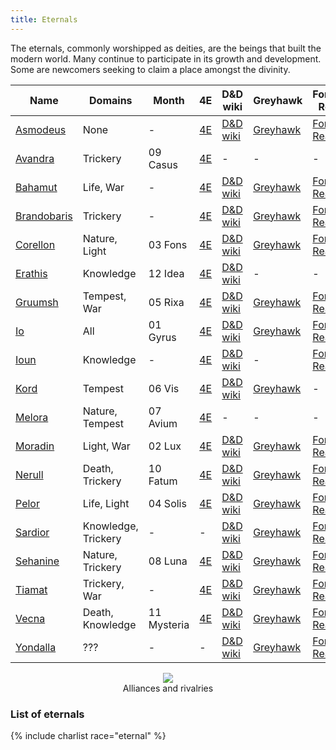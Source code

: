 ```yaml
---
title: Eternals
---
```


The eternals, commonly worshipped as deities, are the beings that built the modern world. Many continue to participate in its growth and development. Some are newcomers seeking to claim a place amongst the divinity.

| Name                                    | Domains             | Month       | 4E                                          | D&D wiki                                                               | Greyhawk                                                               | Forgotten Realms                                                             | Evenfall                                                 | Critical Role                                                     | Wikipedia                                                                            |
|-----------------------------------------|---------------------|-------------|---------------------------------------------|------------------------------------------------------------------------|------------------------------------------------------------------------|------------------------------------------------------------------------------|----------------------------------------------------------|-------------------------------------------------------------------|--------------------------------------------------------------------------------------|
| [Asmodeus](../dossiers/asmodeus)        | None                | -           | [4E](https://dnd4.fandom.com/wiki/Asmodeus) | [D&D wiki](https://dungeonsdragons.fandom.com/wiki/Asmodeus)           | [Greyhawk](https://greyhawkonline.com/greyhawkwiki/Asmodeus)           | [Forgotten Realms](https://forgottenrealms.fandom.com/wiki/Asmodeus)         | -                                                        | [Critical Role](https://criticalrole.fandom.com/wiki/Asmodeus)    | [Wikipedia](https://en.wikipedia.org/wiki/Devil_%28Dungeons_%26_Dragons%29#Asmodeus) |
| [Avandra](../dossiers/avandra)          | Trickery            | 09 Casus    | [4E](https://dnd4.fandom.com/wiki/Avandra)  | -                                                                      | -                                                                      | -                                                                            | [Evenfall](https://evenfall.fandom.com/wiki/Avandra)     | [Critical Role](https://criticalrole.fandom.com/wiki/Avandra)     | -                                                                                    |
| [Bahamut](../dossiers/bahamut)          | Life, War           | -           | [4E](https://dnd4.fandom.com/wiki/Bahamut)  | [D&D wiki](https://dungeonsdragons.fandom.com/wiki/Bahamut)            | [Greyhawk](https://greyhawkonline.com/greyhawkwiki/Bahamut)            | [Forgotten Realms](https://forgottenrealms.fandom.com/wiki/Bahamut)          | [Evenfall](https://evenfall.fandom.com/wiki/Bahamut)     | [Critical Role](https://criticalrole.fandom.com/wiki/Bahaamut)    | [Wikipedia](https://en.wikipedia.org/wiki/Bahamut_%28Dungeons_%26_Dragons%29)        |
| [Brandobaris](/../dossiers/brandobaris) | Trickery            | -           | [4E](https://dnd4.fandom.com/wiki/Bahamut)  | [D&D wiki](https://dungeonsdragons.fandom.com/wiki/Brandobaris)        | [Greyhawk](https://greyhawkonline.com/greyhawkwiki/Brandobaris)        | [Forgotten Realms](https://forgottenrealms.fandom.com/wiki/Brandobaris)      | -                                                        | -                                                                 | -                                                                                    |
| [Corellon](../dossiers/corellon)        | Nature, Light       | 03 Fons     | [4E](https://dnd4.fandom.com/wiki/Corellon) | [D&D wiki](https://dungeonsdragons.fandom.com/wiki/Corellon_Larethian) | [Greyhawk](https://greyhawkonline.com/greyhawkwiki/Corellon_Larethian) | [Forgotten Realms](https://forgottenrealms.fandom.com/wiki/Corellon)         | [Evenfall](https://evenfall.fandom.com/wiki/Corellon)    | [Critical Role](https://criticalrole.fandom.com/wiki/Corellon)    | [Wikipedia](https://en.wikipedia.org/wiki/Corellon_Larethian)                        |
| [Erathis](../dossiers/erathis)          | Knowledge           | 12 Idea     | [4E](https://dnd4.fandom.com/wiki/Erathis)  | [D&D wiki](https://dungeonsdragons.fandom.com/wiki/Erathis)            | -                                                                      | -                                                                            | [Evenfall](https://evenfall.fandom.com/wiki/Erathis)     | [Critical Role](https://criticalrole.fandom.com/wiki/Erathis)     | -                                                                                    |
| [Gruumsh](../dossiers/gruumsh)          | Tempest, War        | 05 Rixa     | [4E](https://dnd4.fandom.com/wiki/Gruumsh)  | [D&D wiki](https://dungeonsdragons.fandom.com/wiki/Gruumsh)            | [Greyhawk](https://greyhawkonline.com/greyhawkwiki/Gruumsh)            | [Forgotten Realms](https://forgottenrealms.fandom.com/wiki/Gruumsh)          | -                                                        | [Critical Role](https://criticalrole.fandom.com/wiki/Gruumsh)     | -                                                                                    |
| [Io](../dossiers/io)                    | All                 | 01 Gyrus    | [4E](https://dnd4.fandom.com/wiki/Io)       | [D&D wiki](https://dungeonsdragons.fandom.com/wiki/Io)                 | [Greyhawk](https://greyhawkonline.com/greyhawkwiki/Io)                 | [Forgotten Realms](https://forgottenrealms.fandom.com/wiki/Asgorath)         | -                                                        | -                                                                 | -                                                                                    |
| [Ioun](../dossiers/ioun)                | Knowledge           | -           | [4E](https://dnd4.fandom.com/wiki/Ioun)     | [D&D wiki](https://dungeonsdragons.fandom.com/wiki/Ioun)               | -                                                                      | [Forgotten Realms](https://forgottenrealms.fandom.com/wiki/Congenio_Ioun)    | [Evenfall](https://evenfall.fandom.com/wiki/Ioun)        | [Critical Role](https://criticalrole.fandom.com/wiki/Ioun)        | -                                                                                    |
| [Kord](../dossiers/kord)                | Tempest             | 06 Vis      | [4E](https://dnd4.fandom.com/wiki/Kord)     | [D&D wiki](https://dungeonsdragons.fandom.com/wiki/Kord)               | [Greyhawk](https://greyhawkonline.com/greyhawkwiki/Kord)               | -                                                                            | [Evenfall](https://evenfall.fandom.com/wiki/Kord)        | [Critical Role](https://criticalrole.fandom.com/wiki/Kord)        | -                                                                                    |
| [Melora](../dossiers/melora)            | Nature, Tempest     | 07 Avium    | [4E](https://dnd4.fandom.com/wiki/Melora)   | -                                                                      | -                                                                      | -                                                                            | [Evenfall](https://evenfall.fandom.com/wiki/Melora)      | [Critical Role](https://criticalrole.fandom.com/wiki/Melora)      | -                                                                                    |
| [Moradin](../dossiers/moradin)          | Light, War          | 02 Lux      | [4E](https://dnd4.fandom.com/wiki/Moradin)  | [D&D wiki](https://dungeonsdragons.fandom.com/wiki/Moradin)            | [Greyhawk](https://greyhawkonline.com/greyhawkwiki/Moradin)            | [Forgotten Realms](https://forgottenrealms.fandom.com/wiki/Moradin)          | [Evenfall](https://evenfall.fandom.com/wiki/Moradin)     | [Critical Role](https://criticalrole.fandom.com/wiki/Moradin)     | [Wikipedia](https://en.wikipedia.org/wiki/Moradin)                                   |
| [Nerull](../dossiers/nerull)            | Death, Trickery     | 10 Fatum    | [4E](https://dnd4.fandom.com/wiki/Nerull)   | [D&D wiki](https://dungeonsdragons.fandom.com/wiki/Nerull)             | [Greyhawk](https://greyhawkonline.com/greyhawkwiki/Nerull)             | [Forgotten Realms](https://forgottenrealms.fandom.com/wiki/Raven_Queen)      | [Evenfall](https://evenfall.fandom.com/wiki/Raven_Queen) | [Critical Role](https://criticalrole.fandom.com/wiki/Raven_Queen) | -                                                                                    |
| [Pelor](../dossiers/pelor)              | Life, Light         | 04 Solis    | [4E](https://dnd4.fandom.com/wiki/Pelor)    | [D&D wiki](https://dungeonsdragons.fandom.com/wiki/Pelor)              | [Greyhawk](https://greyhawkonline.com/greyhawkwiki/Pelor)              | [Forgotten Realms](https://forgottenrealms.fandom.com/wiki/Amaunator)        | [Evenfall](https://evenfall.fandom.com/wiki/Pelor)       | [Critical Role](https://criticalrole.fandom.com/wiki/Pelor)       | -                                                                                    |
| [Sardior](../dossiers/sardior)          | Knowledge, Trickery | -           | -                                           | [D&D wiki](https://dungeonsdragons.fandom.com/wiki/Sardior)            | [Greyhawk](https://greyhawkonline.com/greyhawkwiki/Sardior)            | [Forgotten Realms](https://forgottenrealms.fandom.com/wiki/Sardior)          | -                                                        | -                                                                 | -                                                                                    |
| [Sehanine](../dossiers/sehanine)        | Nature, Trickery    | 08 Luna     | [4E](https://dnd4.fandom.com/wiki/Sehanine) | [D&D wiki](https://dungeonsdragons.fandom.com/wiki/Sehanine_Moonbow)   | [Greyhawk](https://greyhawkonline.com/greyhawkwiki/Sehanine_Moonbow)   | [Forgotten Realms](https://forgottenrealms.fandom.com/wiki/Sehanine_Moonbow) | [Evenfall](https://evenfall.fandom.com/wiki/Sehanine)    | [Critical Role](https://criticalrole.fandom.com/wiki/Sehanine)    | -                                                                                    |
| [Tiamat](../dossiers/tiamat)            | Trickery, War       | -           | [4E](https://dnd4.fandom.com/wiki/Tiamat)   | [D&D wiki](https://dungeonsdragons.fandom.com/wiki/Tiamat)             | [Greyhawk](https://greyhawkonline.com/greyhawkwiki/Tiamat)             | [Forgotten Realms](https://forgottenrealms.fandom.com/wiki/Tiamat)           | -                                                        | [Critical Role](https://criticalrole.fandom.com/wiki/Tiamat)      | [Wikipedia](https://en.wikipedia.org/wiki/Tiamat_%28Dungeons_%26_Dragons%29)         |
| [Vecna](../dossiers/vecna)              | Death, Knowledge    | 11 Mysteria | [4E](https://dnd4.fandom.com/wiki/Vecna)    | [D&D wiki](https://dungeonsdragons.fandom.com/wiki/Vecna)              | [Greyhawk](https://greyhawkonline.com/greyhawkwiki/Vecna)              | [Forgotten Realms](https://forgottenrealms.fandom.com/wiki/Vecna)            | -                                                        | [Critical Role](https://criticalrole.fandom.com/wiki/Vecna)       | [Wikipedia](https://en.wikipedia.org/wiki/Vecna)                                     |
| [Yondalla](../dossiers/yondalla)        | ???                 | -           | -                                           | [D&D wiki](https://dungeonsdragons.fandom.com/wiki/Yondalla)           | [Greyhawk](https://greyhawkonline.com/greyhawkwiki/Yondalla)           | [Forgotten Realms](https://forgottenrealms.fandom.com/wiki/Yondalla)         | -                                                        | -                                                                 | -                                                                                    |

<center><figure>
<a href="../assets/images/eternals.svg"><img src="../assets/images/eternals.svg" style="max-width: 100%; max-height: 500px"></a>
<figcaption style="text-align: center">Alliances and rivalries</figcaption>
</figure></center>

### List of eternals

{% include charlist race="eternal" %}
